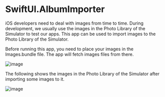 # SwiftUI.AlbumImporter

iOS developers need to deal with images from time to time. During development, we usually use the images in the Photo Library of the Simulator to test our apps. This app can be used to import images to the Photo Library of the Simulator.

Before running this app, you need to place your images in the Images.bundle file. The app will fetch images files from there.

![image](https://user-images.githubusercontent.com/15805568/138616942-e4a27f1b-f846-48f2-94b2-f143e9ec5021.png)

The following shows the images in the Photo Library of the Simulator after importing some images to it.

![image](https://user-images.githubusercontent.com/15805568/138616982-90656ced-7a1a-4082-8cc7-002ef8bd2f76.png)
